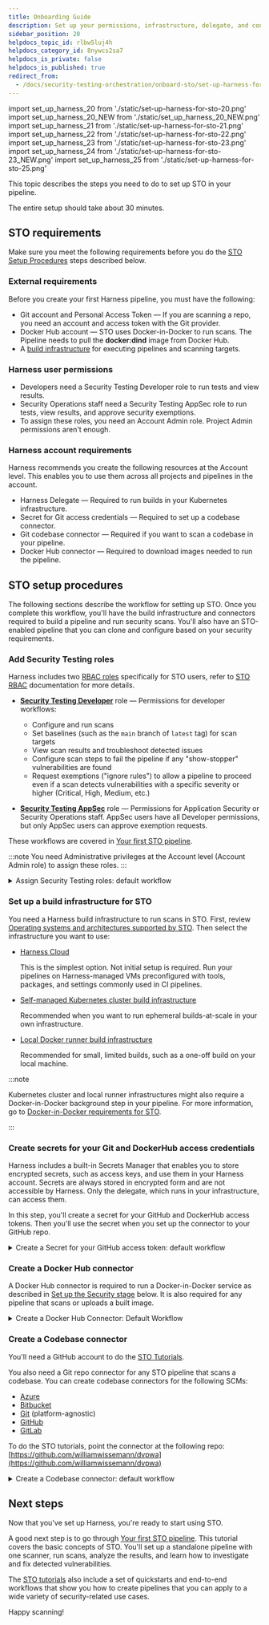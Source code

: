 ```yaml
---
title: Onboarding Guide
description: Set up your permissions, infrastructure, delegate, and connectors.
sidebar_position: 20
helpdocs_topic_id: rlbw5luj4h
helpdocs_category_id: 8nywcs2sa7
helpdocs_is_private: false
helpdocs_is_published: true
redirect_from:
  - /docs/security-testing-orchestration/onboard-sto/set-up-harness-for-sto
---
```



import set_up_harness_20 from './static/set-up-harness-for-sto-20.png'
import set_up_harness_20_NEW from './static/set_up_harness_20_NEW.png'
import set_up_harness_21 from './static/set-up-harness-for-sto-21.png'
import set_up_harness_22 from './static/set-up-harness-for-sto-22.png'
import set_up_harness_23 from './static/set-up-harness-for-sto-23.png'
import set_up_harness_24 from './static/set-up-harness-for-sto-23_NEW.png'
import set_up_harness_25 from './static/set-up-harness-for-sto-25.png'

<!-- -->


This topic describes the steps you need to do to set up STO in your pipeline.

The entire setup should take about 30 minutes.

## STO requirements 

Make sure you meet the following requirements before you do the [STO Setup Procedures](#sto-setup-procedures) steps described below.

### External requirements

Before you create your first Harness pipeline, you must have the following:

* Git account and Personal Access Token — If you are scanning a repo, you need an account and access token with the Git provider.
* Docker Hub account — STO uses Docker-in-Docker to run scans. The Pipeline needs to pull the **docker:dind** image from Docker Hub.
* A [build infrastructure](#set-up-a-build-infrastructure-for-sto) for executing pipelines and scanning targets.

### Harness user permissions
* Developers need a Security Testing Developer role to run tests and view results.
* Security Operations staff need a Security Testing AppSec role to run tests, view results, and approve security exemptions.
* To assign these roles, you need an Account Admin role. Project Admin permissions aren't enough. 

### Harness account requirements

Harness recommends you create the following resources at the Account level. This enables you to use them across all projects and pipelines in the account.

* Harness Delegate — Required to run builds in your Kubernetes infrastructure.
* Secret for Git access credentials — Required to set up a codebase connector.
* Git codebase connector — Required if you want to scan a codebase in your pipeline.
* Docker Hub connector — Required to download images needed to run the pipeline.

## STO setup procedures

The following sections describe the workflow for setting up STO. Once you complete this workflow, you'll have the build infrastructure and connectors required to build a pipeline and run security scans. You'll also have an STO-enabled pipeline that you can clone and configure based on your security requirements.

### Add Security Testing roles

Harness includes two [RBAC roles](/docs/security-testing-orchestration/rbac#built-in-sto-roles-default-roles) specifically for STO users, refer to [STO RBAC](/docs/security-testing-orchestration/rbac) documentation for more details.

* **[Security Testing Developer](/docs/security-testing-orchestration/rbac#built-in-sto-roles-default-roles)** role — Permissions for developer workflows: 

  - Configure and run scans
  - Set baselines (such as the `main` branch of `latest` tag) for scan targets
  - View scan results and troubleshoot detected issues
  - Configure scan steps to fail the pipeline if any "show-stopper" vulnerabilities are found
  - Request exemptions ("ignore rules") to allow a pipeline to proceed even if a scan detects vulnerabilities with a specific severity or higher (Critical, High, Medium, etc.)
   
* **[Security Testing AppSec](/docs/security-testing-orchestration/rbac#built-in-sto-roles-default-roles)** role — Permissions for Application Security or Security Operations staff. AppSec users have all Developer permissions, but only AppSec users can approve exemption requests. 

These workflows are covered in [Your first STO pipeline](/docs/security-testing-orchestration/get-started/your-first-sto-pipeline).

:::note
You need Administrative privileges at the Account level (Account Admin role) to assign these roles.
:::

<details>
<summary>Assign Security Testing roles: default workflow</summary>


1. Select **Account/Organization/Project Settings** (left menu) > **Access Control**.
2. In the **Users** table, select the user profile.
3. Under Role Bindings, select **+Role**.
4. Assign the **Security Testing Developer** role or the **Security Testing AppSec** role to the user profile.

<DocImage path={require('./static/set-up-harness-for-sto-16.png')} width="40%" height="40%" title="Click to view full size image" />


</details>


<!-- ### STO Resource Group configuration limitation - RBAC
STO is not currently listed as a **Resource** in the **Resource Groups** configuration UI. To allow users access to all STO resources, you must create or use a Resource Group with resources set to **All**. This requirement applies to all levels of the **Resource Scope**
- Project
- Organization
- Account

:::warning
Using the **Specified** option in the Resource Group may lead to errors in displaying STO information or executing STO operations for assigned users.
:::

<DocImage path={require('/docs/security-testing-orchestration/get-started/static/sto-resource-group-rbac-limiation.png')} width="100%" height="100%" title="Click to view full size image" /> -->


### Set up a build infrastructure for STO

You need a Harness build infrastructure to run scans in STO. First, review [Operating systems and architectures supported by STO](/docs/security-testing-orchestration/whats-supported/infrastructure). Then select the infrastructure you want to use: 

- [Harness Cloud](/docs/continuous-integration/use-ci/set-up-build-infrastructure/use-harness-cloud-build-infrastructure) 

  This is the simplest option. Not initial setup is required. Run your pipelines on Harness-managed VMs preconfigured with tools, packages, and settings commonly used in CI pipelines. 

- [Self-managed Kubernetes cluster build infrastructure](/docs/continuous-integration/use-ci/set-up-build-infrastructure/k8s-build-infrastructure/set-up-a-kubernetes-cluster-build-infrastructure/) 

   Recommended when you want to run ephemeral builds-at-scale in your own infrastructure.

- [Local Docker runner build infrastructure](/docs/continuous-integration/use-ci/set-up-build-infrastructure/define-a-docker-build-infrastructure) 

   Recommended for small, limited builds, such as a one-off build on your local machine.

:::note

Kubernetes cluster and local runner infrastructures might also require a Docker-in-Docker background step in your pipeline. For more information, go to [Docker-in-Docker requirements for STO](/docs/security-testing-orchestration/sto-techref-category/security-step-settings-reference#configuring-docker-in-docker-dind-for-your-pipeline).

:::

<!-- 

#### Install a Kubernetes delegate for STO

Executing builds in a Kubernetes cluster is useful when you want to run ephemeral builds-at-scale in your own infrastructure. When running builds in a Kubernetes cluster, each stage executes in a pod, and the stage's steps share the pod's resources.

<details>
<summary>Kubernetes Delegate Requirements</summary>

* Number of pods: 3 (two pods for the Harness Delegate, the remaining pod for scanning infrastructure).
* Machine type: 4vCPU.
* Memory: 16GB RAM. The scanning infrastructure and Delegate requirements are low but the remaining memory is for Kubernetes, the Docker container, and other default services.
* Networking: outbound HTTPS for the Harness connection, and to connect to Docker Hub. Allow TCP port 22 for SSH.
* Namespace: when you install the Harness Delegate, it will create the **harness-delegate-ng** namespace. You'll use the same namespace for the scanning infrastructure.
* A Kubernetes service account with permission to create entities in the target namespace is required. The set of permissions should include **list**, **get**, **create**, and **delete permissions**. In general, the **cluster-admin** role or a namespace *admin* permission is enough. For more information, go to [User-Facing Roles](https://kubernetes.io/docs/reference/access-authn-authz/rbac/#user-facing-roles) from Kubernetes.

:::note
Google Kubernetes Engine (GKE) [Autopilot](https://cloud.google.com/kubernetes-engine/docs/concepts/autopilot-overview) is not supported at this time.
:::

</details>

To set up the build infrastructure, you add a connector to your Kubernetes cluster and then install a Harness Delegate.

<details>
<summary>Install a Kubernetes Delegate: Default Workflow</summary>

<ol>
	<li>Select <strong>Account Settings</strong> &gt; <strong>Account Resources</strong> &gt; <strong>Connector</strong>, then <strong>New Connector</strong>.</li>
	<li>Under Cloud Providers, choose <strong>Kubernetes cluster</strong>.</li>
	<li>Enter the following settings in the wizard.<ol>
			<li>In Overview, Name = <strong>STO delegate</strong></li>
			<li>In Details, select <strong>Use the credentials of a specific Harness Delegate</strong>.<br/>If you already have a Delegate set up in your Harness account, you can use the <strong>Specify master URL and credentials</strong> option.<br/>This workflow assumes you are new to Harness.</li>
			<li>Delegate setup: Select <strong>Install new Delegate</strong>.</li>
			<li>Delegate type: select <strong>Kubernetes</strong>.</li>
			<li>Kubernetes setup:<br/>You might need to scroll up/down to set all options.<ul>
					<li><strong>Delegate Name:</strong> sto.</li>
					<li><strong>Delegate Size:</strong> Small.</li>
					<li><strong>What installer do you want to use?</strong> Kubernetes</li>
					<li><strong>Delegate permissions:</strong> Install Delegate with cluster-wide read/write access</li>
					<li><strong>Delegate Configurations:</strong> Primary Configuration</li>
					<li><strong>Delegate Tokens:</strong> default_token</li>
				</ul>
			</li>
			<li>Download the YAML file.</li>
			<li>In a terminal, navigate to the location of the file.</li>
			<li>In the same Terminal, log into your cluster and run the following:<br/><code>kubectl apply -f harness-delegate.yml</code><br/>Once you apply the YAML file, you&#39;ll see an output like this:<pre>% kubectl apply -f harness-delegate.yml<br/>namespace/harness-delegate-ng created<br/>clusterrolebinding.rbac.authorization.k8s.io/harness-delegate-ng-cluster-admin created<br/>secret/sto-proxy created<br/>statefulset.apps/sto created<br/>service/delegate-service created</pre>In the Harness Delegate setup, you'll see the Delegate register with Harness. This might take a few minutes.<div class="note-callout">If you encounter errors, ensure your cluster can connect outbound to <strong>app.harness.io</strong>. See <a href="https://developer.harness.io/docs/platform/references/allowlist-harness-domains-and-ips">Allowlist Harness Domains and IPs</a>.</div>
			</li>
		</ol>
	</li>
	<li>Select <strong>Done</strong> to close the delegate wizard and return to the connector setup.</li>
	<li>In <strong>Delegates Setup</strong>, select <strong>Only use Delegates with all of the following tags</strong>, select the new delegate, and then select <strong>Save and Continue</strong>.</li>
	<li>In <strong>Connection Test</strong>, wait for &#34;Verification successful&#34; and then select <strong>Finish</strong>.</li>
</ol>


</details>

#### Install a local Docker delegate for STO

A local runner build infrastructure is recommended for small, limited builds, such as a one-off build on your local machine. 

For more information, go to [Set up a local runner build infrastructure](/docs/continuous-integration/use-ci/set-up-build-infrastructure/define-a-docker-build-infrastructure) in the CI documentation. 

-->


### Create secrets for your Git and DockerHub access credentials

Harness includes a built-in Secrets Manager that enables you to store encrypted secrets, such as access keys, and use them in your Harness account. Secrets are always stored in encrypted form and are not accessible by Harness. Only the delegate, which runs in your infrastructure, can access them.

In this step, you'll create a secret for your GitHub and DockerHub access tokens. Then you'll use the secret when you set up the connector to your GitHub repo.

<details>
<summary>Create a Secret for your GitHub access token: default workflow</summary>

1. In your Github account, a [GitHub Personal Access Token](https://docs.github.com/en/authentication/keeping-your-account-and-data-secure/creating-a-personal-access-token) that has the following scopes:
	* repo
	* admin:repo\_hook
	* user
2. Go to **Account Settings** > **Account Resources** and select **Secrets**.
3. Select **New Secret** > **Text**.

  ![](./static/set-up-harness-for-sto-17.png)
  
4. Specify the **Secret Name** and **Secret Value** (your GitHub access token). It's good practice to indicate the scope of the secret in the name, as shown in this example.
    
    ![](./static/set-up-harness-for-sto-18.png)
    
5. Repeat this procedure to create a secret for your [DockerHub access token](https://docs.docker.com/docker-hub/access-tokens/).

</details>


### Create a Docker Hub connector

A Docker Hub connector is required to run a Docker-in-Docker service as described in [Set up the Security stage](#set-up-security-tests-stage) below. It is also required for any pipeline that scans or uploads a built image.

<details>
<summary>Create a Docker Hub Connector: Default Workflow</summary>


1. If you want to upload images to your Docker Hub repo, you'll need an access token. To do this:
	1. Create a token: log in to your Docker Hub account and go to [https://hub.docker.com/settings/security](https://hub.docker.com/settings/security).
	2. [Create a secret](#create-a-secret) for your token.
2. Go to the **Account Settings** > **Account Resources** page and select **Connectors**.
3. Select **New Connector**. Under Artifact Repositories, select **Docker Registry**.
4. In the connector setup wizard, specify the following:
	1. Docker Registry URL = **https://index.docker.io/v2/**
	2. Provider Type = **DockerHub**
	3. Username = Your Docker Hub username
	4. Password = The secret you created for your Docker Hub access token.
5. In Delegates Setup, select **Use any available Delegate** and then select **Save and Continue**.
6. Wait for "Verification successful" and then select **Finish**.

</details>

### Create a Codebase connector

You'll need a GitHub account to do the [STO Tutorials](./tutorials). 

You also need a Git repo connector for any STO pipeline that scans a codebase. You can create codebase connectors for the following SCMs:
 - [Azure](/docs/platform/connectors/cloud-providers/add-a-microsoft-azure-connector)
 - [Bitbucket](/docs/platform/connectors/code-repositories/ref-source-repo-provider/bitbucket-connector-settings-reference)
 - [Git](/docs/platform/connectors/code-repositories/ref-source-repo-provider/git-connector-settings-reference) (platform-agnostic)
 - [GitHub](/docs/platform/connectors/code-repositories/ref-source-repo-provider/git-hub-connector-settings-reference)
 - [GitLab](/docs/platform/connectors/code-repositories/ref-source-repo-provider/git-lab-connector-settings-reference)

To do the STO tutorials, point the connector at the following repo: [https://github.com/williamwissemann/dvpwa](https://github.com/williamwissemann/dvpwa)

<details>
<summary>Create a Codebase connector: default workflow</summary>

1. Go to the **Account Settings** > **Account Resources** page and select **Connectors**.
2. Under Code Repositories, choose **GitHub**.
3. Specify the following in the setup wizard:
	1. Overview:  
	   Name = **GitHub STO tutorial**.
	2. Details:  
	   **URL Type:** Repository  
	   **Connection Type:** HTTP  
	   **GitHub Repository URL:** https://github.com/williamwissemann/dvpwa
	3. Credentials:  
	   **Username:** Your GitHub username.  
	   **Personal Access Token:** Your [GitHub Personal Access Token secret](#create-secrets-for-your-git-and-dockerhub-access-credentials).  
	   **Enable API Access:** Select this checkbox and select the same secret.
	4. Connect to the provider:  
	   Select **Connect through Harness Platform**.
4. When you're done, select **Save and Continue**. Harness will test the connection and credentials. Select **Finish**.

</details>

## Next steps

Now that you've set up Harness, you're ready to start using STO.

A good next step is to go through [Your first STO pipeline](/docs/security-testing-orchestration/get-started/your-first-sto-pipeline). This tutorial covers the basic concepts of STO. You'll set up a standalone pipeline with one scanner, run scans, analyze the results, and learn how to investigate and fix detected vulnerabilities.

The [STO tutorials](./tutorials) also include a set of quickstarts and end-to-end workflows that show you how to create pipelines that you can apply to a wide variety of security-related use cases. 

Happy scanning! 

<!-- 

## Create a base pipeline for STO

The following procedure creates a pipeline with the STO functionality required to run scans on your repos, images, and instances. This pipeline uses [Bandit](https://github.com/PyCQA/bandit), an open-source tool designed to find common security issues in Python code.  Once you set up this pipeline, you can clone it to a new pipeline and update the pipeline to set up your scans. 

This workflow is covered in [Your first STO pipeline](./sto-tutorials/your-first-sto-pipeline).

### Add a Security Test stage

1. In the Pipeline Studio, go to the project where you want to create the pipeline.
	 
2. Select **Security Testing Orchestration** (top left) > **Pipelines** > **Create a Pipeline**.

  
   <img src={set_up_harness_20_NEW} alt="Choose the STO module" height="50%" width="50%" />
  

	 
3. In Create New Pipeline:
	1. For Name, enter **sto-pipeline-base**.
	3. Select **Start**.
	
  
   <img src={set_up_harness_21} alt="Create the pipeline" height="75%" width="75%" />
  
		 
4. In About your Stage:
	1. Select **Add Stage** and then **Security**.
	2. Stage Name = **securityTestStage**
	3. Configure Codebase:
	   1. Select **Third-party Git provider** (if this option is available)
	   2. Connector = The connector you created in [Create a Codebase Connector](#create-a-codebase-connector) 
	   3. Repository Name = **dvpwa**
	
  
   <img src={set_up_harness_22} alt="Set up the stage" height="50%" width="50%" />
  


### Set up the Security stage

1. In the **Overview** tab, under **Shared Paths**, select **Add** and enter the path `/var/run`.

  
   <img src={set_up_harness_23} alt="Enter the shared path" height="75%" width="75%" />
  
	 
2. In the **Infrastructure** tab, select the infrastructure and specify the options based on the infrastructure type. 
	
  
   <img src={set_up_harness_24} alt="Define the build infrastructure" height="50%" width="50%" />
  

<!-- 		 
#### Add a Docker-in-Docker background service		 

In the **Execution** tab, do the following:

1. Select **Add Step** and then choose **Background**.
2. Configure the Background step as follows:
2. Dependency Name = `dind`
3. Container Registry = The image connector you specified in [Create a Docker Hub connector](#create-a-docker-hub-connector).
4. Image = `docker:dind`
5. Under Optional Configuration, select the **Privileged** checkbox.
   
    
     <img src={set_up_harness_25} alt="Configure the background step" height="75%" width="75%" />
    


### Add a Bandit scanner step


import set_up_harness_tut_select_variant_field_type from './static/sto-basics-tut-select-variant-field-type.png'
import set_up_harness_26 from './static/configure-bandit-step.png'



1. In the Execution tab, select **Add Step** > **Bandit**.
2. Configure the step as follows:
	1. Scan Mode = **`Orchestration`**
	2. Target Name = `**dvpwa**`
	3. Target Variant — Select the tack button on the right, select **Expression** as the value type, and enter the expression **`<+codebase.branch>`**. 
	
	   With this setting, you will specify the variant — in this case, the branch name — when you execute the pipeline. 

	   
	   <img src={set_up_harness_tut_select_variant_field_type} alt="Configure the background step" height="75%" width="75%" />
	   
	
3. Apply your changes, return to the Stage, and **Save** the pipeline.
    
	  
	   <img src={set_up_harness_26} alt="Configure the background step" height="50%" width="50%" />
	   


## Run the pipeline (optional)

1. Select **Run**.
2. Select Git Branch, enter **master** for the branch name, and then select **Run Pipeline**.
3. When the pipeline finishes, select the **Security Tests** tab to see the dashboard.



# Congratulations!

You now have the build infrastructure, connectors, and pipeline required to build a pipeline and run security scans. You can simply clone the pipeline you just created and configure new pipelines based on your security requirements.

![](./static/set-up-harness-for-sto-27.png)

-->
